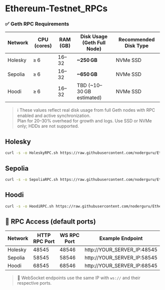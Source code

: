 # Ethereum-Testnet_RPCs

### ✅ Geth RPC Requirements

| Network   | CPU (cores) | RAM (GB)       | Disk Usage (Geth Full Node) | Recommended Disk Type |
|-----------|-------------|----------------|------------------------------|------------------------|
| Holesky   | ≥ 6         | 16–32          | **~250 GB**                  | NVMe SSD               |
| Sepolia   | ≥ 6         | 16–32          | **~650 GB**                  | NVMe SSD               |
| Hoodi     | ≥ 6         | 16–32          | TBD (~10–30 GB estimated)    | NVMe SSD                    |

> ℹ️ These values reflect real disk usage from full Geth nodes with RPC enabled and active synchronization.  
> Plan for 20–30% overhead for growth and logs. Use SSD or NVMe only; HDDs are not supported.

## Holesky
```bash
curl -s -o HoleskyRPC.sh https://raw.githubusercontent.com/noderguru/Ethereum-Testnet_RPCs/main/HoleskyRPC.sh && chmod +x HoleskyRPC.sh && ./HoleskyRPC.sh
```
## Sepolia
```bash
curl -s -o SepoliaRPC.sh https://raw.githubusercontent.com/noderguru/Ethereum-Testnet_RPCs/main/SepoliaRPC.sh && chmod +x SepoliaRPC.sh && ./SepoliaRPC.sh
```
## Hoodi
```bash
curl -s -o HoodiRPC.sh https://raw.githubusercontent.com/noderguru/Ethereum-Testnet_RPCs/main/HoodiRPC.sh && chmod +x HoodiRPC.sh && ./HoodiRPC.sh
```
## 📡 RPC Access (default ports)

| Network   | HTTP RPC Port | WS RPC Port | Example Endpoint                       |
|-----------|---------------|-------------|----------------------------------------|
| Holesky   | 48545         | 48546       | http://YOUR_SERVER_IP:48545            |
| Sepolia   | 58545         | 58546       | http://YOUR_SERVER_IP:58545            |
| Hoodi     | 68545         | 68546       | http://YOUR_SERVER_IP:68545            |

> 🔄 WebSocket endpoints use the same IP with `ws://` and their respective ports.
